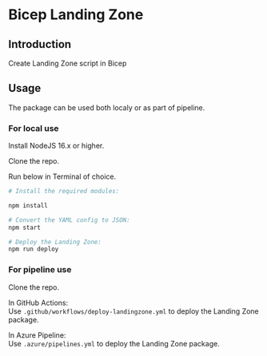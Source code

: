 # Bicep Landing Zone

## Introduction
Create Landing Zone script in Bicep

## Usage
The package can be used both localy or as part of pipeline.

### For local use
Install NodeJS 16.x or higher.  

Clone the repo.  

Run below in Terminal of choice.  
```bash
# Install the required modules:  

npm install

# Convert the YAML config to JSON:  
npm start

# Deploy the Landing Zone:  
npm run deploy
```

### For pipeline use  
Clone the repo.

In GitHub Actions:  
Use `.github/workflows/deploy-landingzone.yml` to deploy the Landing Zone package.  

In Azure Pipeline:  
Use `.azure/pipelines.yml` to deploy the Landing Zone package.
